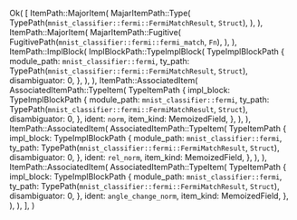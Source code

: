 Ok(
    [
        ItemPath::MajorItem(
            MajarItemPath::Type(
                TypePath(`mnist_classifier::fermi::FermiMatchResult`, `Struct`),
            ),
        ),
        ItemPath::MajorItem(
            MajarItemPath::Fugitive(
                FugitivePath(`mnist_classifier::fermi::fermi_match`, `Fn`),
            ),
        ),
        ItemPath::ImplBlock(
            ImplBlockPath::TypeImplBlock(
                TypeImplBlockPath {
                    module_path: `mnist_classifier::fermi`,
                    ty_path: TypePath(`mnist_classifier::fermi::FermiMatchResult`, `Struct`),
                    disambiguator: 0,
                },
            ),
        ),
        ItemPath::AssociatedItem(
            AssociatedItemPath::TypeItem(
                TypeItemPath {
                    impl_block: TypeImplBlockPath {
                        module_path: `mnist_classifier::fermi`,
                        ty_path: TypePath(`mnist_classifier::fermi::FermiMatchResult`, `Struct`),
                        disambiguator: 0,
                    },
                    ident: `norm`,
                    item_kind: MemoizedField,
                },
            ),
        ),
        ItemPath::AssociatedItem(
            AssociatedItemPath::TypeItem(
                TypeItemPath {
                    impl_block: TypeImplBlockPath {
                        module_path: `mnist_classifier::fermi`,
                        ty_path: TypePath(`mnist_classifier::fermi::FermiMatchResult`, `Struct`),
                        disambiguator: 0,
                    },
                    ident: `rel_norm`,
                    item_kind: MemoizedField,
                },
            ),
        ),
        ItemPath::AssociatedItem(
            AssociatedItemPath::TypeItem(
                TypeItemPath {
                    impl_block: TypeImplBlockPath {
                        module_path: `mnist_classifier::fermi`,
                        ty_path: TypePath(`mnist_classifier::fermi::FermiMatchResult`, `Struct`),
                        disambiguator: 0,
                    },
                    ident: `angle_change_norm`,
                    item_kind: MemoizedField,
                },
            ),
        ),
    ],
)